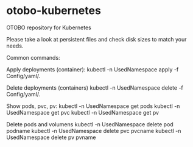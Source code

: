 # otobo-kubernetes
OTOBO repository for Kubernetes

Please take a look at persistent files and check disk sizes
to match your needs.

Common commands:

Apply deployments (container):
kubectl -n UsedNamespace apply -f Config/yaml/. 

Delete deployments (containers)
kubectl -n UsedNamespace delete -f Config/yaml/. 

Show pods, pvc, pv:
kubectl -n UsedNamespace get pods
kubectl -n UsedNamespace get pvc
kubectl -n UsedNamespace get pv

Delete pods and volumens
kubectl -n UsedNamespace delete pod podname
kubectl -n UsedNamespace delete pvc pvcname
kubectl -n UsedNamespace delete pv pvname
